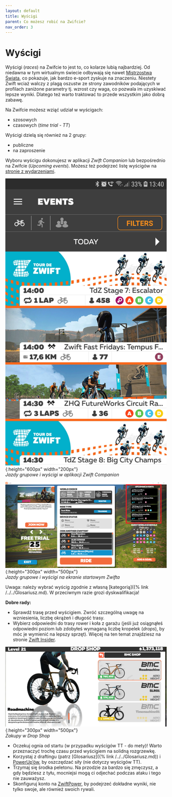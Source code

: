 ```yaml
---
layout: default
title: Wyścigi
parent: Co możesz robić na Zwifcie?
nav_order: 3
---
```


# Wyścigi 

Wyścigi (_races_) na Zwifcie to jest to, co kolarze lubią najbardziej. Od niedawna w tym wirtualnym świecie odbywają się nawet [Mistrzostwa Świata](https://velonews.pl/posts/7017-zwift-ponownie-gospodarzem-mistrzostw-swiata-uci-cycling-esports-world-championships), co pokazuje, jak bardzo e-sport zyskuje na znaczeniu. Niestety Zwift wciaż walczy z plagą oszustw ze strony zawodników podających w profilach zaniżone parametry tj. wzrost czy waga, co pozwala im uzyskiwać lepsze wyniki. Dlatego też warto traktować to przede wszystkim jako dobrą zabawę.

Na Zwifcie możesz wziąć udział w wyścigach:

* szosowych 
* czasowych (_time trial - TT_)   

Wyścigi dzielą się również na 2 grupy:
* publiczne
* na zaproszenie

Wyboru wyścigu dokonujesz w aplikacji _Zwift Companion_ lub bezpośrednio na Zwifcie (_Upcoming events_). Możesz też podejrzeć listę wyścigów na [stronie z wydarzeniami](https://www.zwift.com/eu/events). 

![Events](../../assets/images/Events.png){:height="600px" width="200px"}  
*Jazdy grupowe i wyścigi w aplikacji Zwift Companion*

![Jazdy grupowe i wyścigi](../../assets/images/Lista.png){:height="300px" width="500px"}  
*Jazdy grupowe i wyścigi na ekranie startowym Zwifta*  

Uwaga: należy wybrać wyścig zgodnie z własną [kategorią]({% link /../../Glosariusz.md). W przeciwnym razie grozi dyskwalifikacja!

**Dobre rady:**
* Sprawdź trasę przed wyścigiem. Zwróć szczególną uwagę na wzniesienia, liczbę okrążeń i długość trasy.
* Wybierz odpowiedni do trasy rower i koła z garażu (jeśli już osiągnąłeś odpowiedni poziom lub zdobyłeś wymaganą liczbę kropelek (_drops_), by móc je wymienić na lepszy sprzęt). Więcej na ten temat znajdziesz na stronie [Zwift Insider](https://support.zwift.com/en_us/drop-shop-faq-Bk1vMkTfB).

![Drop Shop](../../assets/images/Drop_shop.png){:height="300px" width="500px"}  
*Zakupy w Drop Shop* 

* Oczekuj ognia od startu (w przypadku wyścigów TT - do mety)! Warto przeznaczyć trochę czasu przed wyścigiem na solidną rozgrzewkę.
* Korzystaj z draftingu (patrz [Glosariusz]({% link /../../Glosariusz.md)) i [PowerUp’ów](https://zwiftinsider.com/powerups), by oszczędzać siły (nie dotyczy wyścigów TT).
* Trzymaj się środka peletonu. Na przodzie za bardzo się zmęczysz, a gdy będziesz z tyłu, mocniejsi mogą ci odjechać podczas ataku i tego nie zauważysz.
* Skonfiguruj konto na [ZwiftPower](https://zwiftpower.com), by podejrzeć dokładne wyniki, nie tylko swoje, ale również swoich rywali.
